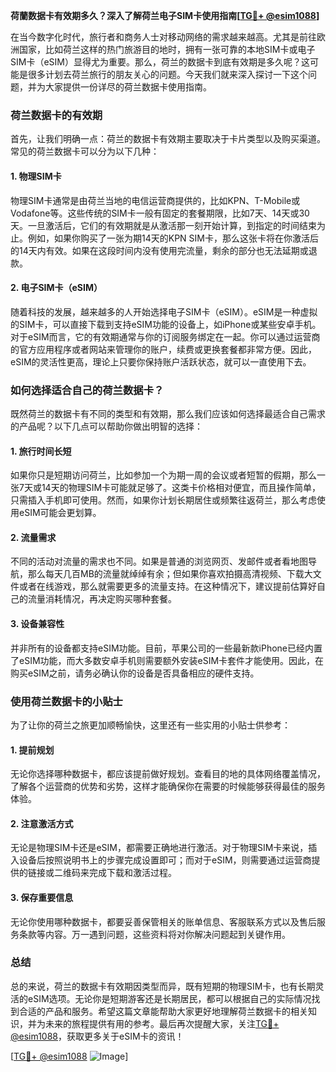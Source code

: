 **荷蘭数据卡有效期多久？深入了解荷兰电子SIM卡使用指南[[TG💪+ @esim1088](https://t.me/s/esim1088)]**

在当今数字化时代，旅行者和商务人士对移动网络的需求越来越高。尤其是前往欧洲国家，比如荷兰这样的热门旅游目的地时，拥有一张可靠的本地SIM卡或电子SIM卡（eSIM）显得尤为重要。那么，荷兰的数据卡到底有效期是多久呢？这可能是很多计划去荷兰旅行的朋友关心的问题。今天我们就来深入探讨一下这个问题，并为大家提供一份详尽的荷兰数据卡使用指南。

### 荷兰数据卡的有效期

首先，让我们明确一点：荷兰的数据卡有效期主要取决于卡片类型以及购买渠道。常见的荷兰数据卡可以分为以下几种：

#### 1. 物理SIM卡
物理SIM卡通常是由荷兰当地的电信运营商提供的，比如KPN、T-Mobile或Vodafone等。这些传统的SIM卡一般有固定的套餐期限，比如7天、14天或30天。一旦激活后，它们的有效期就是从激活那一刻开始计算，到指定的时间结束为止。例如，如果你购买了一张为期14天的KPN SIM卡，那么这张卡将在你激活后的14天内有效。如果在这段时间内没有使用完流量，剩余的部分也无法延期或退款。

#### 2. 电子SIM卡（eSIM）
随着科技的发展，越来越多的人开始选择电子SIM卡（eSIM）。eSIM是一种虚拟的SIM卡，可以直接下载到支持eSIM功能的设备上，如iPhone或某些安卓手机。对于eSIM而言，它的有效期通常与你的订阅服务绑定在一起。你可以通过运营商的官方应用程序或者网站来管理你的账户，续费或更换套餐都非常方便。因此，eSIM的灵活性更高，理论上只要你保持账户活跃状态，就可以一直使用下去。

### 如何选择适合自己的荷兰数据卡？

既然荷兰的数据卡有不同的类型和有效期，那么我们应该如何选择最适合自己需求的产品呢？以下几点可以帮助你做出明智的选择：

#### 1. 旅行时间长短
如果你只是短期访问荷兰，比如参加一个为期一周的会议或者短暂的假期，那么一张7天或14天的物理SIM卡可能就足够了。这类卡价格相对便宜，而且操作简单，只需插入手机即可使用。然而，如果你计划长期居住或频繁往返荷兰，那么考虑使用eSIM可能会更划算。

#### 2. 流量需求
不同的活动对流量的需求也不同。如果是普通的浏览网页、发邮件或者看地图导航，那么每天几百MB的流量就绰绰有余；但如果你喜欢拍摄高清视频、下载大文件或者在线游戏，那么就需要更多的流量支持。在这种情况下，建议提前估算好自己的流量消耗情况，再决定购买哪种套餐。

#### 3. 设备兼容性
并非所有的设备都支持eSIM功能。目前，苹果公司的一些最新款iPhone已经内置了eSIM功能，而大多数安卓手机则需要额外安装eSIM卡套件才能使用。因此，在购买eSIM之前，请务必确认你的设备是否具备相应的硬件支持。

### 使用荷兰数据卡的小贴士

为了让你的荷兰之旅更加顺畅愉快，这里还有一些实用的小贴士供参考：

#### 1. 提前规划
无论你选择哪种数据卡，都应该提前做好规划。查看目的地的具体网络覆盖情况，了解各个运营商的优势和劣势，这样才能确保你在需要的时候能够获得最佳的服务体验。

#### 2. 注意激活方式
无论是物理SIM卡还是eSIM，都需要正确地进行激活。对于物理SIM卡来说，插入设备后按照说明书上的步骤完成设置即可；而对于eSIM，则需要通过运营商提供的链接或二维码来完成下载和激活过程。

#### 3. 保存重要信息
无论你使用哪种数据卡，都要妥善保管相关的账单信息、客服联系方式以及售后服务条款等内容。万一遇到问题，这些资料将对你解决问题起到关键作用。

### 总结

总的来说，荷兰的数据卡有效期因类型而异，既有短期的物理SIM卡，也有长期灵活的eSIM选项。无论你是短期游客还是长期居民，都可以根据自己的实际情况找到合适的产品和服务。希望这篇文章能帮助大家更好地理解荷兰数据卡的相关知识，并为未来的旅程提供有用的参考。最后再次提醒大家，关注[TG💪+ @esim1088](https://t.me/s/esim1088)，获取更多关于eSIM卡的资讯！

[[TG💪+ @esim1088](https://t.me/s/esim1088) ![Image](https://i.postimg.cc/4NQfJmqS/Snipaste-2025-05-13-00-14-12.png)]